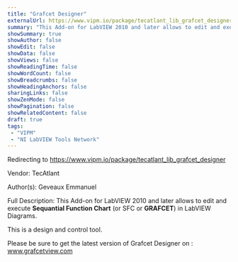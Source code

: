 ```yaml
---
title: "Grafcet Designer"
externalUrl: https://www.vipm.io/package/tecatlant_lib_grafcet_designer
summary: "This Add-on for LabVIEW 2010 and later allows to edit and execute **Sequantial Function Chart** (or SFC or **GRAFCET**) in LabVIEW Diagrams."
showSummary: true
showAuthor: false
showEdit: false
showData: false
showViews: false
showReadingTime: false
showWordCount: false
showBreadcrumbs: false
showHeadingAnchors: false
sharingLinks: false
showZenMode: false
showPagination: false
showRelatedContent: false
draft: true
tags:
 - "VIPM"
 - "NI LabVIEW Tools Network"
---
```


Redirecting to https://www.vipm.io/package/tecatlant_lib_grafcet_designer

Vendor: TecAtlant

Author(s): Geveaux Emmanuel
 
Full Description:
This Add-on for LabVIEW 2010 and later allows to edit and execute **Sequantial Function Chart** (or SFC or **GRAFCET**) in LabVIEW Diagrams.

This is a design and control tool.

Please be sure to get the latest version of Grafcet Designer on :
www.grafcetview.com